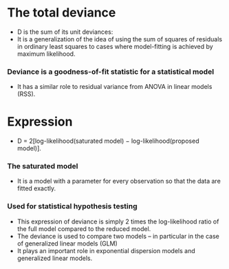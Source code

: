 # The total deviance 
* D is the sum of its unit deviances: 
* It is a generalization of the idea of using the sum of squares of residuals in ordinary least squares to cases where model-fitting is achieved by maximum likelihood. 
### Deviance is a goodness-of-fit statistic for a statistical model 
* It has a similar role to residual variance from ANOVA in linear models (RSS).
# Expression
* D = 2[log-likelihood(saturated model) − log-likelihood(proposed model)].
### The saturated model 
* It is a model with a parameter for every observation so that the data are fitted exactly.
### Used for statistical hypothesis testing
* This expression of deviance is simply 2 times the log-likelihood ratio of the full model compared to the reduced model. 
* The deviance is used to compare two models – in particular in the case of generalized linear models (GLM) 
* It plays an important role in exponential dispersion models and generalized linear models.
